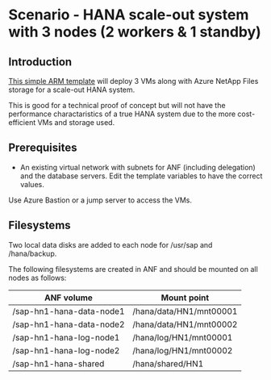 # Scenario - HANA scale-out system with 3 nodes (2 workers & 1 standby)
## Introduction
[This simple ARM template](hana_scaleout_3node_with_anf.json) will deploy 3 VMs along with Azure NetApp Files storage for a scale-out HANA system.

This is good for a technical proof of concept but will not have the performance charactaristics of a true HANA system due to the more cost-efficient VMs and storage used.

## Prerequisites
* An existing virtual network with subnets for ANF (including delegation) and the database servers. Edit the template variables to have the correct values.

Use Azure Bastion or a jump server to access the VMs.

## Filesystems
Two local data disks are added to each node for /usr/sap and /hana/backup.

The following filesystems are created in ANF and should be mounted on all nodes as follows:

| ANF volume | Mount point |
| ---- | ---- | 
| /sap-hn1-hana-data-node1 | /hana/data/HN1/mnt00001 |
| /sap-hn1-hana-data-node2 | /hana/data/HN1/mnt00002 |
| /sap-hn1-hana-log-node1 | /hana/log/HN1/mnt00001 |
| /sap-hn1-hana-log-node2 | /hana/log/HN1/mnt00002 |
| /sap-hn1-hana-shared | /hana/shared/HN1 |